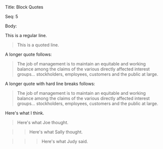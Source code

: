 Title:  Block Quotes

Seq:    5

Body: 

This is a regular line. 

> This is a quoted line.

A longer quote follows:

> The job of management is to maintain an equitable and working balance among the claims of the various directly affected interest groups... stockholders, employees, customers and the public at large.

A longer quote with hard line breaks follows:

> The job of management is to maintain an equitable and working
balance among the claims of the various directly affected interest
groups... stockholders, employees, customers and the public at
large.

Here's what I think. 

> Here's what Joe thought. 

> > Here's what Sally thought. 

>>> Here's what Judy said. 
